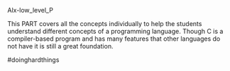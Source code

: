 Alx-low_level_P

This PART covers all the concepts individually to help the students understand different concepts of a programming language. Though C is a compiler-based program and has many features that other languages do not have it is still a great foundation.

#doinghardthings
